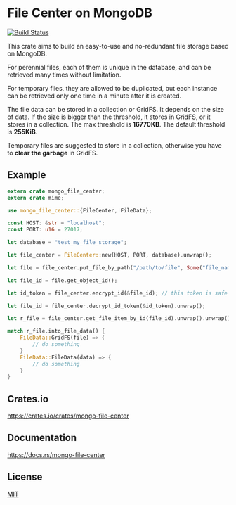 File Center on MongoDB
====================

[![Build Status](https://travis-ci.org/magiclen/mongo-file-center.svg?branch=master)](https://travis-ci.org/magiclen/mongo-file-center)

This crate aims to build an easy-to-use and no-redundant file storage based on MongoDB.

For perennial files, each of them is unique in the database, and can be retrieved many times without limitation.

For temporary files, they are allowed to be duplicated, but each instance can be retrieved only one time in a minute after it is created.

The file data can be stored in a collection or GridFS. It depends on the size of data. If the size is bigger than the threshold, it stores in GridFS, or it stores in a collection. The max threshold is **16770KB**. The default threshold is **255KiB**.

Temporary files are suggested to store in a collection, otherwise you have to **clear the garbage** in GridFS.

## Example

```rust
extern crate mongo_file_center;
extern crate mime;

use mongo_file_center::{FileCenter, FileData};

const HOST: &str = "localhost";
const PORT: u16 = 27017;

let database = "test_my_file_storage";

let file_center = FileCenter::new(HOST, PORT, database).unwrap();

let file = file_center.put_file_by_path("/path/to/file", Some("file_name"), Some(mime::IMAGE_JPEG)).unwrap();

let file_id = file.get_object_id();

let id_token = file_center.encrypt_id(&file_id); // this token is safe in public

let file_id = file_center.decrypt_id_token(&id_token).unwrap();

let r_file = file_center.get_file_item_by_id(file_id).unwrap().unwrap();

match r_file.into_file_data() {
    FileData::GridFS(file) => {
        // do something
    }
    FileData::FileData(data) => {
        // do something
    }
}
```

## Crates.io

https://crates.io/crates/mongo-file-center

## Documentation

https://docs.rs/mongo-file-center

## License

[MIT](LICENSE)